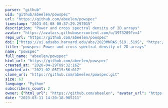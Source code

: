 ```yaml
---
parser: "github"
uid: "github/abeelen/powspec"
url: "https://github.com/abeelen/powspec"
timestamp: "2023-01-08 00:37:29.297015"
description: "Power and cross spectral density of 2D arrays"
avatar: "https://avatars.githubusercontent.com/u/3973209?v=4"
repo_url: "https://github.com/abeelen/powspec"
doi: ["https://ui.adsabs.harvard.edu/abs/2023MNRAS.519..519S", "https://ui.adsabs.harvard.edu/abs/2022ascl.soft12017B/abstract"]
title: "powspec: Power and cross spectral density of 2D arrays"
name: "powspec"
full_name: "abeelen/powspec"
html_url: "https://github.com/abeelen/powspec"
created_at: "2020-04-29T09:32:16Z"
updated_at: "2021-02-05T15:56:01Z"
clone_url: "https://github.com/abeelen/powspec.git"
size: 63
language: "Python"
subscribers_count: 2
owner: {"html_url": "https://github.com/abeelen", "avatar_url": "https://avatars.githubusercontent.com/u/3973209?v=4", "login": "abeelen", "type": "User"}
date: "2023-03-11 14:20:18.905211"
---
```

